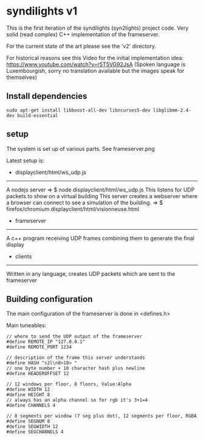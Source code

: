 syndilights v1
==============

This is the first iteration of the syndilights (syn2lights) project code.
Very solid (read complex) C++ implementation of the frameserver.

For the current state of the art please see the 'v2' directory.

For historical reasons see this Video for the initial implementation idea: https://www.youtube.com/watch?v=r5T5VG92JsA (Spoken language is Luxembourgish, sorry no translation available but the images speak for themselves)

Install dependencies
--------------------

```
sudo apt-get install libboost-all-dev libncurses5-dev libglibmm-2.4-dev build-essential
```

setup
-----

The system is set up of various parts. See frameserver.png

Latest setup is:

* displayclient/html/ws_udp.js
-----------------------------
A nodejs server => $ node displayclient/html/ws_udp.js
This listens for UDP packets to show on a virtual building
This server creates a webserver where a browser can connect to see a simulation
of the building. => $ firefox/chromium displayclient/html/visionneuse.html

* frameserver
-------------
A c++ program receiving UDP frames combining them to generate the final display

* clients
---------
Written in any language, creates UDP packets which are sent to the frameserver

Building configuration
----------------------

The main configuration of the frameserver is done in <defines.h>

Main tuneables:

```
// where to send the UDP output of the frameserver
#define REMOTE_IP "127.0.0.1"
#define REMOTE_PORT 1234

// description of the frame this server understands
#define HASH "s2l\n8>18> "
// one byte number + 10 character hash plus newline
#define HEADEROFFSET 12

// 12 windows per floor, 8 floors, Value:Alpha
#define WIDTH 12
#define HEIGHT 8
// always has an alpha channel so for rgb it's 3+1=4
#define CHANNELS 4

// 8 segments per window (7 seg plus dot), 12 segments per floor, RGBA
#define SEGNUM 8
#define SEGWIDTH 12
#define SEGCHANNELS 4
```
